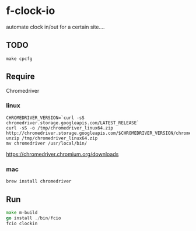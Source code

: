 # f-clock-io

automate clock in/out for a certain site....

## TODO

```:bash
make cpcfg
```

## Require
Chromedriver
### linux
```:bash
CHROMEDRIVER_VERSION=`curl -sS chromedriver.storage.googleapis.com/LATEST_RELEASE`
curl -sS -o /tmp/chromedriver_linux64.zip http://chromedriver.storage.googleapis.com/$CHROMEDRIVER_VERSION/chromedriver_linux64.zip
unzip /tmp/chromedriver_linux64.zip
mv chromedriver /usr/local/bin/
```

https://chromedriver.chromium.org/downloads

### mac
```:bash
brew install chromedriver
```

## Run
```go
make m-build
go install ./bin/fcio
fcio clockin
```

